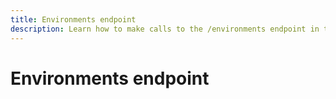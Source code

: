 ```yaml
---
title: Environments endpoint
description: Learn how to make calls to the /environments endpoint in the Reactor API.
---
```

# Environments endpoint